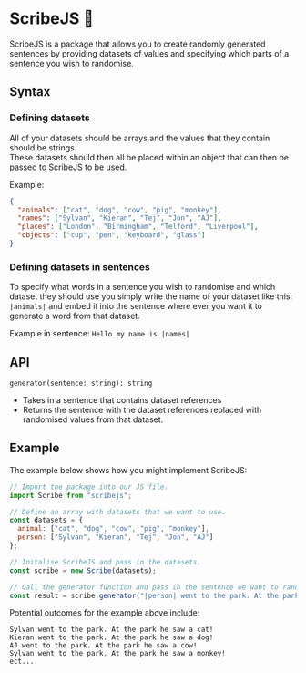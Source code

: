# ScribeJS 📝

ScribeJS is a package that allows you to create randomly generated sentences by providing datasets of values and
specifying which parts of a sentence you wish to randomise.

## Syntax

### Defining datasets

All of your datasets should be arrays and the values that they contain should be strings.\
These datasets should then all be placed within an object that can then be passed to ScribeJS to be used.

Example:

```json
{
  "animals": ["cat", "dog", "cow", "pig", "monkey"],
  "names": ["Sylvan", "Kieran", "Tej", "Jon", "AJ"],
  "places": ["London", "Birmingham", "Telford", "Liverpool"],
  "objects": ["cup", "pen", "keyboard", "glass"]
}
```

### Defining datasets in sentences

To specify what words in a sentence you wish to randomise and which dataset they should use you simply write the name of
your dataset like this: `|animals|` and embed it into the sentence where ever you want it to generate a word from that
dataset.

Example in sentence: `Hello my name is |names|`

## API

`generator(sentence: string): string`

- Takes in a sentence that contains dataset references
- Returns the sentence with the dataset references replaced with randomised values from that dataset.

## Example

The example below shows how you might implement ScribeJS:

```javascript
// Import the package into our JS file.
import Scribe from "scribejs";

// Define an array with datasets that we want to use.
const datasets = {
  animal: ["cat", "dog", "cow", "pig", "monkey"],
  person: ["Sylvan", "Kieran", "Tej", "Jon", "AJ"]
};

// Initalise ScribeJS and pass in the datasets.
const scribe = new Scribe(datasets);

// Call the generator function and pass in the sentence we want to randomise.
const result = scribe.generator("|person| went to the park. At the park they saw a |animal|!");
```

Potential outcomes for the example above include:

```
Sylvan went to the park. At the park he saw a cat!
Kieran went to the park. At the park he saw a dog!
AJ went to the park. At the park he saw a cow!
Sylvan went to the park. At the park he saw a monkey!
ect...
```
